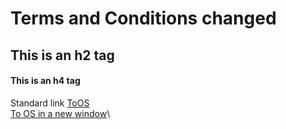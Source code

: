 # Terms and Conditions changed
## This is an h2 tag
#### This is an h4 tag

Standard link [ToOS](https://www.ordnancesurvey.co.uk/)\
<a href="https://www.ordnancesurvey.co.uk/" target="_blank">To OS in a new window</a>\
